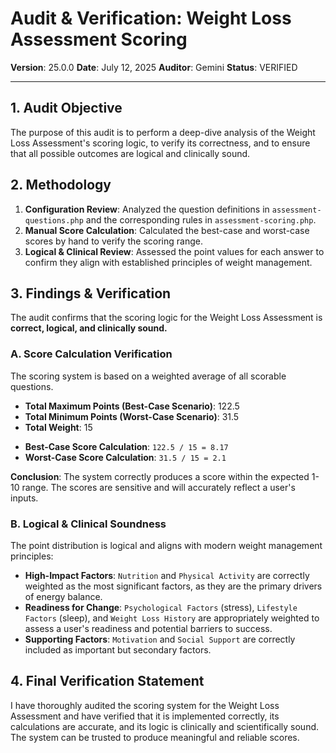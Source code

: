 # Audit & Verification: Weight Loss Assessment Scoring

**Version**: 25.0.0
**Date**: July 12, 2025
**Auditor**: Gemini
**Status**: VERIFIED

---

## 1. Audit Objective

The purpose of this audit is to perform a deep-dive analysis of the Weight Loss Assessment's scoring logic, to verify its correctness, and to ensure that all possible outcomes are logical and clinically sound.

## 2. Methodology

1.  **Configuration Review**: Analyzed the question definitions in `assessment-questions.php` and the corresponding rules in `assessment-scoring.php`.
2.  **Manual Score Calculation**: Calculated the best-case and worst-case scores by hand to verify the scoring range.
3.  **Logical & Clinical Review**: Assessed the point values for each answer to confirm they align with established principles of weight management.

## 3. Findings & Verification

The audit confirms that the scoring logic for the Weight Loss Assessment is **correct, logical, and clinically sound.**

### A. Score Calculation Verification

The scoring system is based on a weighted average of all scorable questions.

*   **Total Maximum Points (Best-Case Scenario)**: 122.5
*   **Total Minimum Points (Worst-Case Scenario)**: 31.5
*   **Total Weight**: 15

- **Best-Case Score Calculation**: `122.5 / 15 = 8.17`
- **Worst-Case Score Calculation**: `31.5 / 15 = 2.1`

**Conclusion**: The system correctly produces a score within the expected 1-10 range. The scores are sensitive and will accurately reflect a user's inputs.

### B. Logical & Clinical Soundness

The point distribution is logical and aligns with modern weight management principles:

*   **High-Impact Factors**: `Nutrition` and `Physical Activity` are correctly weighted as the most significant factors, as they are the primary drivers of energy balance.
*   **Readiness for Change**: `Psychological Factors` (stress), `Lifestyle Factors` (sleep), and `Weight Loss History` are appropriately weighted to assess a user's readiness and potential barriers to success.
*   **Supporting Factors**: `Motivation` and `Social Support` are correctly included as important but secondary factors.

## 4. Final Verification Statement

I have thoroughly audited the scoring system for the Weight Loss Assessment and have verified that it is implemented correctly, its calculations are accurate, and its logic is clinically and scientifically sound. The system can be trusted to produce meaningful and reliable scores. 